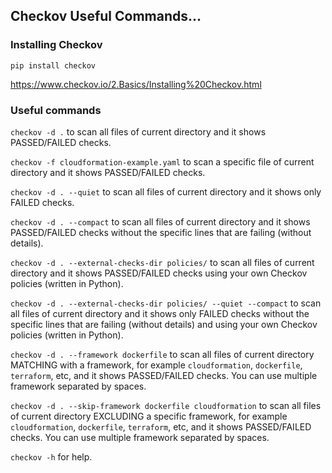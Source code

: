 <H2>Checkov Useful Commands...</H2>

### Installing Checkov

```
pip install checkov
```

https://www.checkov.io/2.Basics/Installing%20Checkov.html


### Useful commands

`checkov -d .` to scan all files of current directory and it shows PASSED/FAILED checks.

`checkov -f cloudformation-example.yaml` to scan a specific file of current directory and it shows PASSED/FAILED checks.

`checkov -d . --quiet` to scan all files of current directory and it shows only FAILED checks.

`checkov -d . --compact` to scan all files of current directory and it shows PASSED/FAILED checks without the specific lines that are failing (without details).

`checkov -d . --external-checks-dir policies/` to scan all files of current directory and it shows PASSED/FAILED checks using your own Checkov policies (written in Python).

`checkov -d . --external-checks-dir policies/ --quiet --compact` to scan all files of current directory and it shows only FAILED checks without the specific lines that are failing (without details) and using your own Checkov policies (written in Python).

`checkov -d . --framework dockerfile` to scan all files of current directory MATCHING with a framework, for example `cloudformation`, `dockerfile`, `terraform`, etc, and it shows PASSED/FAILED checks. You can use multiple framework separated by spaces.

`checkov -d . --skip-framework dockerfile cloudformation` to scan all files of current directory EXCLUDING a specific framework, for example `cloudformation`, `dockerfile`, `terraform`, etc, and it shows PASSED/FAILED checks. You can use multiple framework separated by spaces.

`checkov -h` for help.